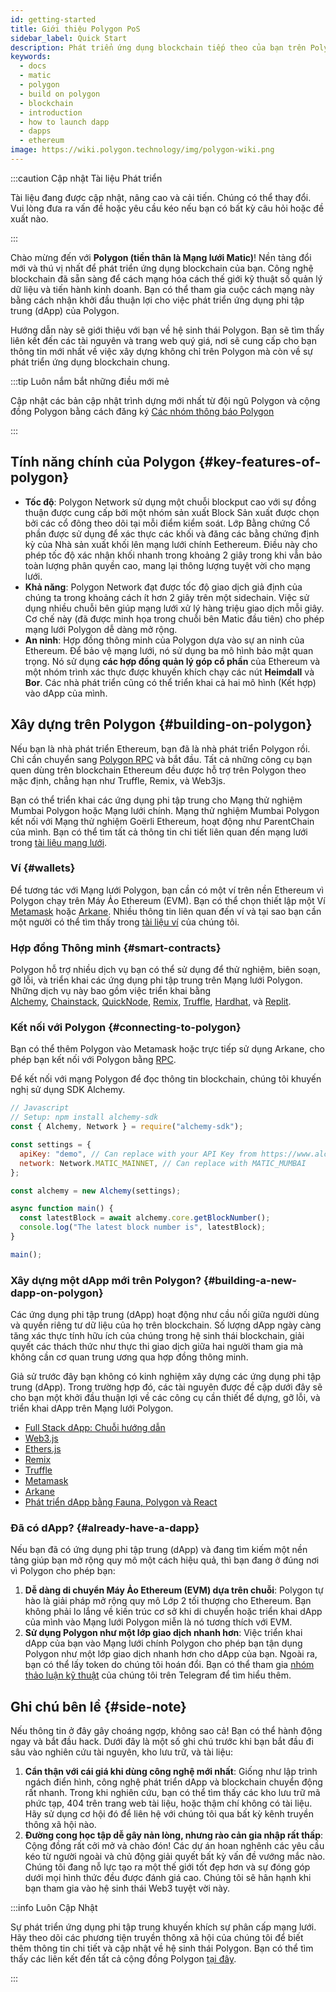 ```yaml
---
id: getting-started
title: Giới thiệu Polygon PoS
sidebar_label: Quick Start
description: Phát triển ứng dụng blockchain tiếp theo của bạn trên Polygon.
keywords:
  - docs
  - matic
  - polygon
  - build on polygon
  - blockchain
  - introduction
  - how to launch dapp
  - dapps
  - ethereum
image: https://wiki.polygon.technology/img/polygon-wiki.png
---
```


:::caution Cập nhật Tài liệu Phát triển

Tài liệu đang được cập nhật, nâng cao và cải tiến. Chúng có thể thay đổi. Vui lòng đưa ra vấn đề hoặc yêu cầu kéo nếu bạn có bất kỳ câu hỏi hoặc đề xuất nào.

:::

Chào mừng đến với **Polygon (tiền thân là Mạng lưới Matic)**! Nền tảng đổi mới và thú vị nhất để phát triển ứng dụng blockchain của bạn. Công nghệ blockchain đã sẵn sàng để cách mạng hóa cách thế giới kỹ thuật số quản lý dữ liệu và tiến hành kinh doanh. Bạn có thể tham gia cuộc cách mạng này bằng cách nhận khởi đầu thuận lợi cho việc phát triển ứng dụng phi tập trung (dApp) của Polygon.

Hướng dẫn này sẽ giới thiệu với bạn về hệ sinh thái Polygon. Bạn sẽ tìm thấy liên kết đến các tài nguyên và trang web quý giá, nơi sẽ cung cấp cho bạn thông tin mới nhất về việc xây dựng không chỉ trên Polygon mà còn về sự phát triển ứng dụng blockchain chung.

:::tip Luôn nắm bắt những điều mới mẻ

Cập nhật các bản cập nhật trình dựng mới nhất từ đội ngũ Polygon và cộng đồng Polygon bằng cách đăng ký [<ins>Các nhóm thông báo Polygon</ins>](https://polygon.technology/notifications/)

:::

## Tính năng chính của Polygon {#key-features-of-polygon}

- **Tốc độ**: Polygon Network sử dụng một chuỗi blockput cao với sự đồng thuận được cung cấp bởi một nhóm sản xuất Block Sản xuất được chọn bởi các cổ đông theo dõi tại mỗi điểm kiểm soát. Lớp Bằng chứng Cổ phần được sử dụng để xác thực các khối và đăng các bằng chứng định kỳ của Nhà sản xuất khối lên mạng lưới chính Eethereum. Điều này cho phép tốc độ xác nhận khối nhanh trong khoảng 2 giây trong khi vẫn bảo toàn lượng phân quyền cao, mang lại thông lượng tuyệt vời cho mạng lưới.
- **Khả năng**: Polygon Network đạt được tốc độ giao dịch giả định của chúng ta trong khoảng cách ít hơn 2 giây trên một sidechain. Việc sử dụng nhiều chuỗi bên giúp mạng lưới xử lý hàng triệu giao dịch mỗi giây. Cơ chế này (đã được minh họa trong chuỗi bên Matic đầu tiên) cho phép mạng lưới Polygon dễ dàng mở rộng.
- **An ninh**: Hợp đồng thông minh của Polygon dựa vào sự an ninh của Ethereum. Để bảo vệ mạng lưới, nó sử dụng ba mô hình bảo mật quan trọng. Nó sử dụng **các hợp đồng quản lý góp cổ phần** của Ethereum và một nhóm trình xác thực được khuyến khích chạy các nút **Heimdall** và **Bor**. Các nhà phát triển cũng có thể triển khai cả hai mô hình (Kết hợp) vào dApp của mình.

## Xây dựng trên Polygon {#building-on-polygon}

Nếu bạn là nhà phát triển Ethereum, bạn đã là nhà phát triển Polygon rồi. Chỉ cần chuyển sang [Polygon RPC](https://polygon-rpc.com/) và bắt đầu. Tất cả những công cụ bạn quen dùng trên blockchain Ethereum đều được hỗ trợ trên Polygon theo mặc định, chẳng hạn như Truffle, Remix, và Web3js.

Bạn có thể triển khai các ứng dụng phi tập trung cho Mạng thử nghiệm Mumbai Polygon hoặc Mạng lưới chính. Mạng thử nghiệm Mumbai Polygon kết nối với Mạng thử nghiệm Goërli Ethereum, hoạt động như ParentChain của mình. Bạn có thể tìm tất cả thông tin chi tiết liên quan đến mạng lưới trong [tài liệu mạng lưới](https://github.com/maticnetwork/matic-docs/blob/master/docs/operate/network.md).

### Ví {#wallets}

Để tương tác với Mạng lưới Polygon, bạn cần có một ví trên nền Ethereum vì Polygon chạy trên Máy Ảo Ethereum (EVM). Bạn có thể chọn thiết lập một Ví [Metamask](https://github.com/maticnetwork/matic-docs/blob/master/docs/develop/metamask/overview.md) hoặc [Arkane](https://github.com/maticnetwork/matic-docs/blob/master/docs/develop/wallets/arkane/intro_arkane.md). Nhiều thông tin liên quan đến ví và tại sao bạn cần một người có thể tìm thấy trong [tài liệu ví](https://docs.polygon.technology/docs/develop/wallets/getting-started) của chúng tôi.

### Hợp đồng Thông minh {#smart-contracts}

Polygon hỗ trợ nhiều dịch vụ bạn có thể sử dụng để thử nghiệm, biên soạn, gỡ lỗi, và triển khai các ứng dụng phi tập trung trên Mạng lưới Polygon. Những dịch vụ này bao gồm việc triển khai bằng [Alchemy](https://github.com/maticnetwork/matic-docs/blob/master/docs/develop/alchemy.md), [Chainstack](https://github.com/maticnetwork/matic-docs/blob/master/docs/develop/chainstack.md), [QuickNode](https://github.com/maticnetwork/matic-docs/blob/master/docs/develop/quicknode.md), [Remix](https://github.com/maticnetwork/matic-docs/blob/master/docs/develop/remix.md), [Truffle](https://github.com/maticnetwork/matic-docs/blob/master/docs/develop/truffle.md), [Hardhat](https://github.com/maticnetwork/matic-docs/blob/master/docs/develop/hardhat.md), và [Replit](https://github.com/maticnetwork/matic-docs/blob/master/docs/develop/replit.md).

### Kết nối với Polygon {#connecting-to-polygon}

Bạn có thể thêm Polygon vào Metamask hoặc trực tiếp sử dụng Arkane, cho phép bạn kết nối với Polygon bằng [RPC](https://docs.polygon.technology/docs/develop/metamask/config-polygon-on-metamask/).

Để kết nối với mạng Polygon để đọc thông tin blockchain, chúng tôi khuyến nghị sử dụng SDK Alchemy.

```js
// Javascript
// Setup: npm install alchemy-sdk
const { Alchemy, Network } = require("alchemy-sdk");

const settings = {
  apiKey: "demo", // Can replace with your API Key from https://www.alchemy.com
  network: Network.MATIC_MAINNET, // Can replace with MATIC_MUMBAI
};

const alchemy = new Alchemy(settings);

async function main() {
  const latestBlock = await alchemy.core.getBlockNumber();
  console.log("The latest block number is", latestBlock);
}

main();
```

### Xây dựng một dApp mới trên Polygon? {#building-a-new-dapp-on-polygon}

Các ứng dụng phi tập trung (dApp) hoạt động như cầu nối giữa người dùng và quyền riêng tư dữ liệu của họ trên blockchain. Số lượng dApp ngày càng tăng xác thực tính hữu ích của chúng trong hệ sinh thái blockchain, giải quyết các thách thức như thực thi giao dịch giữa hai người tham gia mà không cần cơ quan trung ương qua hợp đồng thông minh.

Giả sử trước đây bạn không có kinh nghiệm xây dựng các ứng dụng phi tập trung (dApp). Trong trường hợp đó, các tài nguyên được đề cập dưới đây sẽ cho bạn một khởi đầu thuận lợi về các công cụ cần thiết để dựng, gỡ lỗi, và triển khai dApp trên Mạng lưới Polygon.

- [Full Stack dApp: Chuỗi hướng dẫn](https://kauri.io/full-stack-dapp-tutorial-series/5b8e401ee727370001c942e3/c)
- [Web3.js](https://www.dappuniversity.com/articles/web3-js-intro)
- [Ethers.js](https://docs.ethers.io/v5/)
- [Remix](https://docs.polygon.technology/docs/develop/remix/)
- [Truffle](https://docs.polygon.technology/docs/develop/truffle)
- [Metamask](https://docs.polygon.technology/docs/develop/metamask/overview)
- [Arkane](https://docs.polygon.technology/docs/develop/wallets/arkane/intro)
- [Phát triển dApp bằng Fauna, Polygon và React](https://docs.polygon.technology/docs/develop/dapp-fauna-polygon-react)

### Đã có dApp? {#already-have-a-dapp}

Nếu bạn đã có ứng dụng phi tập trung (dApp) và đang tìm kiếm một nền tảng giúp bạn mở rộng quy mô một cách hiệu quả, thì bạn đang ở đúng nơi vì Polygon cho phép bạn:

1. **Dễ dàng di chuyển Máy Ảo Ethereum (EVM) dựa trên chuỗi**: Polygon tự hào là giải pháp mở rộng quy mô Lớp 2 tối thượng cho Ethereum. Bạn không phải lo lắng về kiến trúc cơ sở khi di chuyển hoặc triển khai dApp của mình vào Mạng lưới Polygon miễn là nó tương thích với EVM.
2. **Sử dụng Polygon như một lớp giao dịch nhanh hơn**: Việc triển khai dApp của bạn vào Mạng lưới chính Polygon cho phép bạn tận dụng Polygon như một lớp giao dịch nhanh hơn cho dApp của bạn. Ngoài ra, bạn có thể lấy token do chúng tôi hoán đổi. Bạn có thể tham gia [nhóm thảo luận kỹ thuật](http://bit.ly/matic-technical-group) của chúng tôi trên Telegram để tìm hiểu thêm.

## Ghi chú bên lề {#side-note}

Nếu thông tin ở đây gây choáng ngợp, không sao cả! Bạn có thể hành động ngay và bắt đầu hack. Dưới đây là một số ghi chú trước khi bạn bắt đầu đi sâu vào nghiên cứu tài nguyên, kho lưu trữ, và tài liệu:

1. **Cẩn thận với cái giá khi dùng công nghệ mới nhất**: Giống như lập trình ngách điển hình, công nghệ phát triển dApp và blockchain chuyển động rất nhanh. Trong khi nghiên cứu, bạn có thể tìm thấy các kho lưu trữ mã phức tạp, 404 trên trang web tài liệu, hoặc thậm chí không có tài liệu. Hãy sử dụng cơ hội đó để liên hệ với chúng tôi qua bất kỳ kênh truyền thông xã hội nào.
2. **Đường cong học tập dễ gây nản lòng, nhưng rào cản gia nhập rất thấp**: Cộng đồng rất cởi mở và chào đón! Các dự án hoan nghênh các yêu cầu kéo từ người ngoài và chủ động giải quyết bất kỳ vấn đề vướng mắc nào. Chúng tôi đang nỗ lực tạo ra một thế giới tốt đẹp hơn và sự đóng góp dưới mọi hình thức đều được đánh giá cao. Chúng tôi sẽ hân hạnh khi bạn tham gia vào hệ sinh thái Web3 tuyệt vời này.

:::info Luôn Cập Nhật

Sự phát triển ứng dụng phi tập trung khuyến khích sự phân cấp mạng lưới. Hãy theo dõi các phương tiện truyền thông xã hội của chúng tôi để biết thêm thông tin chi tiết và cập nhật về hệ sinh thái Polygon. Bạn có thể tìm thấy các liên kết đến tất cả cộng đồng Polygon [tại đây](https://polygon.technology/community/).

:::

